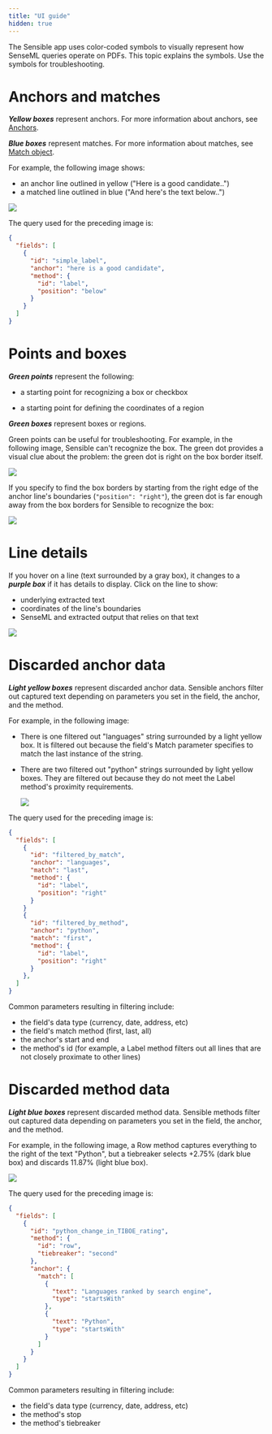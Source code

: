 ```yaml
---
title: "UI guide"
hidden: true
---
```


The Sensible app uses color-coded symbols to visually represent how SenseML queries operate on PDFs. This topic explains the symbols. Use the symbols for troubleshooting. 

Anchors and matches
====

***Yellow boxes*** represent anchors. For more information about anchors, see [Anchors](doc:anchor).

***Blue boxes*** represent matches. For more information about matches, see [Match object](doc:match).

For example, the following image shows:

- an anchor line outlined in yellow ("Here is a good candidate..")
- a matched line outlined in blue ("And here's the text below..")

![](https://raw.githubusercontent.com/sensible-hq/sensible-docs/main/readme-sync/assets/v0/images/ui_label_and_method_1.png)

The query used for the preceding image is:

```json
{
  "fields": [
    {
      "id": "simple_label",
      "anchor": "here is a good candidate",
      "method": {
        "id": "label",
        "position": "below"
      }
    }
  ]
}    
```

Points and boxes
====

***Green points*** represent the following:

-  a starting point for recognizing a box or checkbox

- a starting point for defining the coordinates of a region

***Green boxes*** represent boxes or regions. 

Green points can be useful for troubleshooting. For example, in the following image, Sensible can't recognize the box. The green dot provides a visual clue about the problem: the green dot is right on the box border itself.

 ![](https://raw.githubusercontent.com/sensible-hq/sensible-docs/main/readme-sync/assets/v0/images/box_position_left.png)

If you specify to find the box borders by starting from the right edge of the anchor line's boundaries (`"position": "right"`), the green dot is far enough away from the box borders for Sensible to recognize the box:

![](https://raw.githubusercontent.com/sensible-hq/sensible-docs/main/readme-sync/assets/v0/images/box_position_right.png)



Line details
====

If you hover on a line (text surrounded by a gray box), it changes to a ***purple box*** if it has details to display.  Click on the line to show:

- underlying extracted text
- coordinates of the line's boundaries
- SenseML and extracted output that relies on that text



![](https://raw.githubusercontent.com/sensible-hq/sensible-docs/main/readme-sync/assets/v0/images/changelog_July2021_x-ray_mode.png)



Discarded anchor data
===

***Light yellow boxes*** represent discarded anchor data. Sensible anchors filter out captured text depending on parameters you set in the field, the anchor, and the method. 

For example, in the following image:

- There is one filtered out "languages" string surrounded by a light yellow box. It is filtered out because the field's Match parameter specifies to match the last instance of the string.

- There are two filtered out "python" strings surrounded by light yellow boxes. They are filtered out because they do not meet the Label method's proximity requirements.  

  ![](https://raw.githubusercontent.com/sensible-hq/sensible-docs/main/readme-sync/assets/v0/images/ui_filtered_anchor.png)

The query used for the preceding image is:

```json
{
  "fields": [
    {
      "id": "filtered_by_match",
      "anchor": "languages",
      "match": "last",
      "method": {
        "id": "label",
        "position": "right"
      }
    }
    {
      "id": "filtered_by_method",
      "anchor": "python",
      "match": "first",
      "method": {
        "id": "label",
        "position": "right"
      }
    },
  ]
}
```

Common parameters resulting in filtering include:

-  the field's data type (currency, date, address, etc)
-  the field's match method (first, last, all)
-  the anchor's start and end
-  the method's id (for example, a Label method filters out all lines that are not closely proximate to other lines)



Discarded method data
===

***Light blue boxes*** represent discarded method data.  Sensible methods filter out captured data depending on parameters you set in the field, the anchor, and the method.

For example, in the following image, a Row method captures everything to the right of the text "Python", but a tiebreaker selects +2.75% (dark blue box) and discards 11.87% (light blue box).

![](https://raw.githubusercontent.com/sensible-hq/sensible-docs/main/readme-sync/assets/v0/images/ui_filtered_method.png)

The query used for the preceding image is:

```json
{
  "fields": [
    {
      "id": "python_change_in_TIBOE_rating",
      "method": {
        "id": "row",
        "tiebreaker": "second"
      },
      "anchor": {
        "match": [
          {
            "text": "Languages ranked by search engine",
            "type": "startsWith"
          },
          {
            "text": "Python",
            "type": "startsWith"
          }
        ]
      }
    }
  ]
}
```

Common parameters resulting in filtering include:

- the field's data type (currency, date, address, etc)
- the method's stop
- the method's tiebreaker



